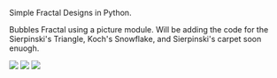 Simple Fractal Designs in Python.

Bubbles Fractal using a picture module.
Will be adding the code for the Sierpinski's Triangle, Koch's Snowflake, and Sierpinski's carpet soon enuogh.

<img src ="http://www.cs.oberlin.edu/~wexler/cs150/lab06/Bubbles1.bmp"> 
<img src = "http://www.cs.oberlin.edu/~wexler/cs150/lab06/Bubbles4.bmp">
<img src = "http://www.cs.oberlin.edu/~wexler/cs150/lab06/Bubbles6.bmp">
